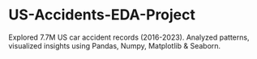 # US-Accidents-EDA-Project
Explored 7.7M US car accident records (2016-2023). Analyzed patterns, visualized insights using Pandas, Numpy, Matplotlib &amp; Seaborn.
